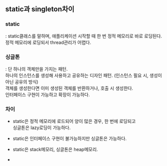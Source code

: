 ## static과 singleton차이

### static
: static클래스를 말하며, 애플리케이션 시작할 때 한 번 정적 메모리로 바로 로딩된다.     
정적 메모리에 로딩되서 thread관리가 어렵다.   

### 싱글톤
: 단 하나의 객체만을 가지는 패턴.   
하나의 인스턴스를 생성해 사용하고 공유하는 디자인 패턴. (인스턴스 필요 시, 생성이 아닌 공유의 방식)    
객체를 생성한다면 이미 생성된 객체를 반환하거나, 호출 시 생성한다.   
인터페이스 구현이 가능하고 확장이 가능하다.   


### 차이
- static은 정적 메모리에 로드되어 양이 많은 경우, 한 번에 로딩되고   
싱글톤은 lazy로딩이 가능하다.   

- static은 인터페이스 구현이 불가능하지만 싱글톤은 가능하다.  

- static은 stack메모리, 싱글톤은 heap메모리.  
- 
